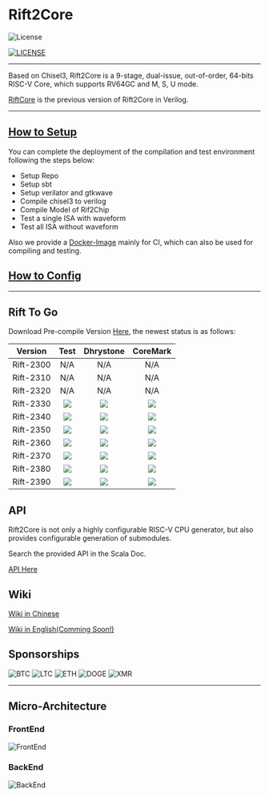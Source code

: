 # Rift2Core

![License](https://img.shields.io/badge/license-Apache-blue.svg)

[![LICENSE](https://img.shields.io/badge/license-Anti%20996-blue.svg)](https://github.com/996icu/996.ICU/blob/master/LICENSE)


--------------------------------------------


Based on Chisel3, Rift2Core is a 9-stage, dual-issue, out-of-order, 64-bits RISC-V Core, which supports RV64GC and M, S, U mode.

[RiftCore](https://github.com/whutddk/RiftCore) is the previous version of Rift2Core in Verilog.









----------------


## [How to Setup](doc/Setup.md)
You can complete the deployment of the compilation and test environment following the steps below:
* Setup Repo
* Setup sbt
* Setup verilator and gtkwave
* Compile chisel3 to verilog
* Compile Model of Rif2Chip
* Test a single ISA with waveform
* Test all ISA without waveform

Also we provide a [Docker-Image](https://hub.docker.com/repository/docker/whutddk/rift2env) mainly for CI, which can also be used for compiling and testing.

## [How to Config](doc/Configuration.md)

----------------------


## Rift To Go

Download Pre-compile Version [Here](https://github.com/whutddk/Rift2Core/releases), the newest status is as follows:


|Version|Test|Dhrystone|CoreMark|
|:----: |:--:|:-------:|:------:|
|Rift-2300|N/A|N/A|N/A|
|Rift-2310|N/A|N/A|N/A|
|Rift-2320|N/A|N/A|N/A|
|Rift-2330|![](https://img.shields.io/endpoint?url=https://raw.githubusercontent.com/whutddk/Rift2Core/gh_pages/generated/Debug/Rift2330/isa.json)|![](https://img.shields.io/endpoint?url=https://raw.githubusercontent.com/whutddk/Rift2Core/gh_pages/generated/Debug/Rift2330/dhrystone.json)|![](https://img.shields.io/endpoint?url=https://raw.githubusercontent.com/whutddk/Rift2Core/gh_pages/generated/Debug/Rift2330/coremark.json)|
|Rift-2340|![](https://img.shields.io/endpoint?url=https://raw.githubusercontent.com/whutddk/Rift2Core/gh_pages/generated/Debug/Rift2340/isa.json)|![](https://img.shields.io/endpoint?url=https://raw.githubusercontent.com/whutddk/Rift2Core/gh_pages/generated/Debug/Rift2340/dhrystone.json)|![](https://img.shields.io/endpoint?url=https://raw.githubusercontent.com/whutddk/Rift2Core/gh_pages/generated/Debug/Rift2340/coremark.json)|
|Rift-2350|![](https://img.shields.io/endpoint?url=https://raw.githubusercontent.com/whutddk/Rift2Core/gh_pages/generated/Debug/Rift2350/isa.json)|![](https://img.shields.io/endpoint?url=https://raw.githubusercontent.com/whutddk/Rift2Core/gh_pages/generated/Debug/Rift2350/dhrystone.json)|![](https://img.shields.io/endpoint?url=https://raw.githubusercontent.com/whutddk/Rift2Core/gh_pages/generated/Debug/Rift2350/coremark.json)|
|Rift-2360|![](https://img.shields.io/endpoint?url=https://raw.githubusercontent.com/whutddk/Rift2Core/gh_pages/generated/Debug/Rift2360/isa.json)|![](https://img.shields.io/endpoint?url=https://raw.githubusercontent.com/whutddk/Rift2Core/gh_pages/generated/Debug/Rift2360/dhrystone.json)|![](https://img.shields.io/endpoint?url=https://raw.githubusercontent.com/whutddk/Rift2Core/gh_pages/generated/Debug/Rift2360/coremark.json)|
|Rift-2370|![](https://img.shields.io/endpoint?url=https://raw.githubusercontent.com/whutddk/Rift2Core/gh_pages/generated/Debug/Rift2370/isa.json)|![](https://img.shields.io/endpoint?url=https://raw.githubusercontent.com/whutddk/Rift2Core/gh_pages/generated/Debug/Rift2370/dhrystone.json)|![](https://img.shields.io/endpoint?url=https://raw.githubusercontent.com/whutddk/Rift2Core/gh_pages/generated/Debug/Rift2370/coremark.json)|
|Rift-2380|![](https://img.shields.io/endpoint?url=https://raw.githubusercontent.com/whutddk/Rift2Core/gh_pages/generated/Debug/Rift2380/isa.json)|![](https://img.shields.io/endpoint?url=https://raw.githubusercontent.com/whutddk/Rift2Core/gh_pages/generated/Debug/Rift2380/dhrystone.json)|![](https://img.shields.io/endpoint?url=https://raw.githubusercontent.com/whutddk/Rift2Core/gh_pages/generated/Debug/Rift2380/coremark.json)|
|Rift-2390|![](https://img.shields.io/endpoint?url=https://raw.githubusercontent.com/whutddk/Rift2Core/gh_pages/generated/Debug/Rift2390/isa.json)|![](https://img.shields.io/endpoint?url=https://raw.githubusercontent.com/whutddk/Rift2Core/gh_pages/generated/Debug/Rift2390/dhrystone.json)|![](https://img.shields.io/endpoint?url=https://raw.githubusercontent.com/whutddk/Rift2Core/gh_pages/generated/Debug/Rift2390/coremark.json)|





<!-- |Version|FIRRTL|Verilog|Test|Dhrystone|CoreMark|Area|
|:----: |:----:|:-----:|:--:|:-----:|:-----:|
|Rift-2300|[~Master~](https://raw.githubusercontent.com/whutddk/Rift2Core/gh_pages/Verilog/master/Release/Rift2300/Rift2Chip.fir) [~Develop~](https://raw.githubusercontent.com/whutddk/Rift2Core/gh_pages/Verilog/develop/Release/Rift2300/Rift2Chip.fir)|[~Master~](https://raw.githubusercontent.com/whutddk/Rift2Core/gh_pages/Verilog/master/Release/Rift2300/Rift2Chip.v) [~Develop~](https://raw.githubusercontent.com/whutddk/Rift2Core/gh_pages/Verilog/develop/Release/Rift2300/Rift2Chip.v)|N/A|N/A|N/A|
|Rift-2310|[~Master~](https://raw.githubusercontent.com/whutddk/Rift2Core/gh_pages/Verilog/master/Release/Rift2310/Rift2Chip.fir) [~Develop~](https://raw.githubusercontent.com/whutddk/Rift2Core/gh_pages/Verilog/develop/Release/Rift2310/Rift2Chip.fir)|[~Master~](https://raw.githubusercontent.com/whutddk/Rift2Core/gh_pages/Verilog/master/Release/Rift2310/Rift2Chip.v) [~Develop~](https://raw.githubusercontent.com/whutddk/Rift2Core/gh_pages/Verilog/develop/Release/Rift2310/Rift2Chip.v) |N/A|N/A|N/A|
|Rift-2320|[~Master~](https://raw.githubusercontent.com/whutddk/Rift2Core/gh_pages/Verilog/master/Release/Rift2320/Rift2Chip.fir) [~Develop~](https://raw.githubusercontent.com/whutddk/Rift2Core/gh_pages/Verilog/develop/Release/Rift2320/Rift2Chip.fir)|[~Master~](https://raw.githubusercontent.com/whutddk/Rift2Core/gh_pages/Verilog/master/Release/Rift2320/Rift2Chip.v) [~Develop~](https://raw.githubusercontent.com/whutddk/Rift2Core/gh_pages/Verilog/develop/Release/Rift2320/Rift2Chip.v) |N/A|N/A|N/A|
|Rift-2330|[Master](https://raw.githubusercontent.com/whutddk/Rift2Core/gh_pages/Verilog/master/Release/Rift2330/Rift2Chip.fir) [Develop](https://raw.githubusercontent.com/whutddk/Rift2Core/gh_pages/Verilog/develop/Release/Rift2330/Rift2Chip.fir)|[Master](https://raw.githubusercontent.com/whutddk/Rift2Core/gh_pages/Verilog/master/Release/Rift2330/Rift2Chip.v) [Develop](https://raw.githubusercontent.com/whutddk/Rift2Core/gh_pages/Verilog/develop/Release/Rift2330/Rift2Chip.v) |Pass|N/A|N/A|
|Rift-2340|[Master](https://raw.githubusercontent.com/whutddk/Rift2Core/gh_pages/Verilog/master/Release/Rift2340/Rift2Chip.fir) [Develop](https://raw.githubusercontent.com/whutddk/Rift2Core/gh_pages/Verilog/develop/Release/Rift2340/Rift2Chip.fir)|[Master](https://raw.githubusercontent.com/whutddk/Rift2Core/gh_pages/Verilog/master/Release/Rift2340/Rift2Chip.v) [Develop](https://raw.githubusercontent.com/whutddk/Rift2Core/gh_pages/Verilog/develop/Release/Rift2340/Rift2Chip.v) |N/A|N/A|N/A|
|Rift-2350|[Master](https://raw.githubusercontent.com/whutddk/Rift2Core/gh_pages/Verilog/master/Release/Rift2350/Rift2Chip.fir) [Develop](https://raw.githubusercontent.com/whutddk/Rift2Core/gh_pages/Verilog/develop/Release/Rift2350/Rift2Chip.fir)|[Master](https://raw.githubusercontent.com/whutddk/Rift2Core/gh_pages/Verilog/master/Release/Rift2350/Rift2Chip.v) [Develop](https://raw.githubusercontent.com/whutddk/Rift2Core/gh_pages/Verilog/develop/Release/Rift2350/Rift2Chip.v) |N/A|N/A|N/A|
|Rift-2360|[Master](https://raw.githubusercontent.com/whutddk/Rift2Core/gh_pages/Verilog/master/Release/Rift2360/Rift2Chip.fir) [Develop](https://raw.githubusercontent.com/whutddk/Rift2Core/gh_pages/Verilog/develop/Release/Rift2360/Rift2Chip.fir)|[Master](https://raw.githubusercontent.com/whutddk/Rift2Core/gh_pages/Verilog/master/Release/Rift2360/Rift2Chip.v) [Develop](https://raw.githubusercontent.com/whutddk/Rift2Core/gh_pages/Verilog/develop/Release/Rift2360/Rift2Chip.v) |N/A|N/A|N/A|
|Rift-2370|[Master](https://raw.githubusercontent.com/whutddk/Rift2Core/gh_pages/Verilog/master/Release/Rift2370/Rift2Chip.fir) [Develop](https://raw.githubusercontent.com/whutddk/Rift2Core/gh_pages/Verilog/develop/Release/Rift2370/Rift2Chip.fir)|[Master](https://raw.githubusercontent.com/whutddk/Rift2Core/gh_pages/Verilog/master/Release/Rift2370/Rift2Chip.v) [Develop](https://raw.githubusercontent.com/whutddk/Rift2Core/gh_pages/Verilog/develop/Release/Rift2370/Rift2Chip.v) |Pass|1.281689|1.912046|
|Rift-2380|[~Master~](https://raw.githubusercontent.com/whutddk/Rift2Core/gh_pages/Verilog/master/Release/Rift2380/Rift2Chip.fir) [~Develop~](https://raw.githubusercontent.com/whutddk/Rift2Core/gh_pages/Verilog/develop/Release/Rift2380/Rift2Chip.fir)|[~Master~](https://raw.githubusercontent.com/whutddk/Rift2Core/gh_pages/Verilog/master/Release/Rift2380/Rift2Chip.v) [~Develop~](https://raw.githubusercontent.com/whutddk/Rift2Core/gh_pages/Verilog/develop/Release/Rift2380/Rift2Chip.v) |N/A|N/A|N/A|
|Rift-2390|[~Master~](https://raw.githubusercontent.com/whutddk/Rift2Core/gh_pages/Verilog/master/Release/Rift2390/Rift2Chip.fir) [~Develop~](https://raw.githubusercontent.com/whutddk/Rift2Core/gh_pages/Verilog/develop/Release/Rift2390/Rift2Chip.fir)|[~Master~](https://raw.githubusercontent.com/whutddk/Rift2Core/gh_pages/Verilog/master/Release/Rift2390/Rift2Chip.v) [~Develop~](https://raw.githubusercontent.com/whutddk/Rift2Core/gh_pages/Verilog/develop/Release/Rift2390/Rift2Chip.v) |N/A|N/A|N/A| -->







## API

Rift2Core is not only a highly configurable RISC-V CPU generator, but also provides configurable generation of submodules.

Search the provided API in the Scala Doc.

[API Here](https://whutddk.github.io/Rift2Core/ScalaDoc/api/index.html)

## Wiki

[Wiki in Chinese](https://bitbucket.org/whutddk/rift2core/wiki/browse/)

[Wiki in English(Comming Soon!)](https://bitbucket.org/whutddk/rift2core/wiki/browse/)

## Sponsorships

![BTC](https://img.shields.io/badge/BTC-124egseDMD983etDrsAzUnXvi6twpWtjLd-orange)
![LTC](https://img.shields.io/badge/LTC-LakQ8AL2JeLGKmjanYrpq6Hq7fW4NySXYA-green)
![ETH](https://img.shields.io/badge/ETH-0x2f8aeb5f9dfe2936632f47363a42d7f71810c62b-lightgrey)
![DOGE](https://img.shields.io/badge/DOGE-DJSv3BgtfPtjc3LzL5PaooAvs9xn8n4tbX-blue)
![XMR](https://img.shields.io/badge/XMR-4Agg4swWX39L3aCp12L2kob7AdzGZVJxG5jdWCxHioZS5MiWPFUF56z94QekEYCUhtdV6Y4QXzVgTUwgymTmiowDECvZ55A-yellow)


---------------------------------------

## Micro-Architecture

### FrontEnd

![FrontEnd](https://bitbucket.org/repo/o5MG4Eo/images/2424593958-rift%E5%89%8D%E7%AB%AF.png)

### BackEnd
![BackEnd](https://bitbucket.org/repo/o5MG4Eo/images/1540312579-rift%E5%90%8E%E7%AB%AF.png)
